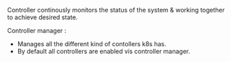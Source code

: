 Controller continously monitors the status of the system & working together to achieve desired state.

Controller manager :
+ Manages all the different kind of contollers k8s has.
+ By default all controllers are enabled vis controller manager.

